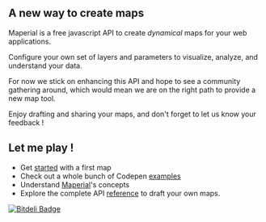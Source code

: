 
## A new way to create maps

Maperial is a free javascript API to create *dynamical* maps for your web
applications.

Configure your own set of layers and parameters to visualize, analyze, and understand your data.

For now we stick on enhancing this API and hope to see a community
gathering around, which would mean we are on the right path to provide a new
map tool.

Enjoy drafting and sharing your maps, and don't forget
to let us know your feedback !

## Let me play !
- Get [started](http://maperial.github.io/getting-started/) with a first map
- Check out a whole bunch of Codepen [examples](http://codepen.io/chrisdugne/)
- Understand [Maperial](http://maperial.github.io/concepts/)'s concepts
- Explore the complete API [reference](http://maperial.github.io/documentation/)
to draft your own maps.


[![Bitdeli Badge](https://d2weczhvl823v0.cloudfront.net/maperial/maperial.js/trend.png)](https://bitdeli.com/free "Bitdeli Badge")


